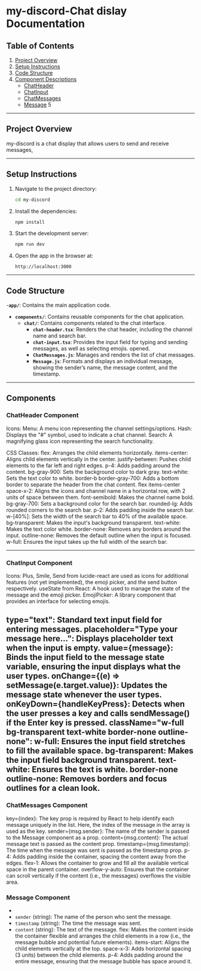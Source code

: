 
# my-discord-Chat dislay Documentation

## Table of Contents
1. [Project Overview](#project-overview)
2. [Setup Instructions](#setup-instructions)
3. [Code Structure](#code-structure)
4. [Component Descriptions](#components)
    - [ChatHeader](#chatheader-component)
    - [ChatInput](#chatinput-component)
    - [ChatMessages](#chatmessages-component)
    - [Message](#message-component)
5

---

## Project Overview
my-discord is a chat display that allows users to send and receive messages,


---

## Setup Instructions


1. Navigate to the project directory:
    ```bash
    cd my-discord
    ```

2. Install the dependencies:
    ```bash
    npm install
    ```

3. Start the development server:
    ```bash
    npm run dev
    ```

4. Open the app in the browser at:
    ```
    http://localhost:3000
    ```

---

## Code Structure
-**`app/`**: Contains the main application code.
  - **`components/`**: Contains reusable components for the chat application.
    - **`chat/`**: Contains components related to the chat interface.
      - **`chat-header.tsx`**: Renders the chat header, including the channel name and search bar.
      - **`chat-input.tsx`**: Provides the input field for typing and sending messages, as well as selecting emojis.
      opened.
      - **`ChatMessages.js`**: Manages and renders the list of chat messages.
      - **`Message.js`**: Formats and displays an individual message, showing the sender’s name, the message content, and the timestamp.
---

## Components

### ChatHeader Component
Icons: 
Menu: A menu icon representing the channel settings/options.
Hash: Displays the "#" symbol, used to indicate a chat channel.
Search: A magnifying glass icon representing the search functionality.


CSS Classes:
flex: Arranges the child elements horizontally.
items-center: Aligns child elements vertically in the center.
justify-between: Pushes child elements to the far left and right edges.
p-4: Adds padding around the content.
bg-gray-900: Sets the background color to dark gray.
text-white: Sets the text color to white.
border-b border-gray-700: Adds a bottom border to separate the header from the chat content.
flex items-center space-x-2: Aligns the icons and channel name in a horizontal row, with 2 units of space between them.
font-semibold: Makes the channel name bold.
bg-gray-700: Sets a background color for the search bar.
rounded-lg: Adds rounded corners to the search bar.
p-2: Adds padding inside the search bar.
w-[40%]: Sets the width of the search bar to 40% of the available space.
bg-transparent: Makes the input's background transparent.
text-white: Makes the text color white.
border-none: Removes any borders around the input.
outline-none: Removes the default outline when the input is focused.
w-full: Ensures the input takes up the full width of the search bar.

---

### ChatInput Component
Icons:
Plus, Smile, Send from lucide-react are used as icons for additional features (not yet implemented), the emoji picker, and the send button respectively.
useState from React:
A hook used to manage the state of the message and the emoji picker.
EmojiPicker:
A library component that provides an interface for selecting emojis.


type="text": Standard text input field for entering messages.
placeholder="Type your message here...": Displays placeholder text when the input is empty.
value={message}: Binds the input field to the message state variable, ensuring the input displays what the user types.
onChange={(e) => setMessage(e.target.value)}: Updates the message state whenever the user types.
onKeyDown={handleKeyPress}: Detects when the user presses a key and calls sendMessage() if the Enter key is pressed.
className="w-full bg-transparent text-white border-none outline-none":
w-full: Ensures the input field stretches to fill the available space.
bg-transparent: Makes the input field background transparent.
text-white: Ensures the text is white.
border-none outline-none: Removes borders and focus outlines for a clean look.
---

### ChatMessages Component
key={index}: The key prop is required by React to help identify each message uniquely in the list. Here, the index of the message in the array is used as the key.
sender={msg.sender}: The name of the sender is passed to the Message component as a prop.
content={msg.content}: The actual message text is passed as the content prop.
timestamp={msg.timestamp}: The time when the message was sent is passed as the timestamp prop.
p-4: Adds padding inside the container, spacing the content away from the edges.
flex-1: Allows the container to grow and fill all the available vertical space in the parent container.
overflow-y-auto: Ensures that the container can scroll vertically if the content (i.e., the messages) overflows the visible area.

### Message Component
-
- `sender` (string): The name of the person who sent the message.
- `timestamp` (string): The time the message was sent.
- `content` (string): The text of the message.
flex: Makes the content inside the container flexible and arranges the child elements in a row (i.e., the message bubble and potential future elements).
items-start: Aligns the child elements vertically at the top.
space-x-3: Adds horizontal spacing (3 units) between the child elements.
p-4: Adds padding around the entire message, ensuring that the message bubble has space around it.


